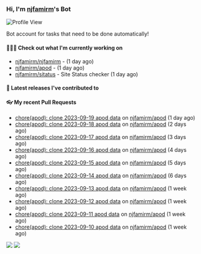 ### Hi, I'm [njfamirm](https://github.com/njfamirm)'s Bot
![Profile View](https://komarev.com/ghpvc/?username=njfamirm-bot)

Bot account for tasks that need to be done automatically!

#### 👨🏻‍💻 Check out what I'm currently working on

- [njfamirm/njfamirm](https://github.com/njfamirm/njfamirm) -  (1 day ago)
- [njfamirm/apod](https://github.com/njfamirm/apod) -  (1 day ago)
- [njfamirm/sitatus](https://github.com/njfamirm/sitatus) - Site Status checker (1 day ago)

#### 🎉 Latest releases I've contributed to


#### 👓 My recent Pull Requests

- [chore(apod): clone 2023-09-19 apod data](https://github.com/njfamirm/apod/pull/75) on [njfamirm/apod](https://github.com/njfamirm/apod) (1 day ago)
- [chore(apod): clone 2023-09-18 apod data](https://github.com/njfamirm/apod/pull/74) on [njfamirm/apod](https://github.com/njfamirm/apod) (2 days ago)
- [chore(apod): clone 2023-09-17 apod data](https://github.com/njfamirm/apod/pull/73) on [njfamirm/apod](https://github.com/njfamirm/apod) (3 days ago)
- [chore(apod): clone 2023-09-16 apod data](https://github.com/njfamirm/apod/pull/72) on [njfamirm/apod](https://github.com/njfamirm/apod) (4 days ago)
- [chore(apod): clone 2023-09-15 apod data](https://github.com/njfamirm/apod/pull/71) on [njfamirm/apod](https://github.com/njfamirm/apod) (5 days ago)
- [chore(apod): clone 2023-09-14 apod data](https://github.com/njfamirm/apod/pull/70) on [njfamirm/apod](https://github.com/njfamirm/apod) (6 days ago)
- [chore(apod): clone 2023-09-13 apod data](https://github.com/njfamirm/apod/pull/69) on [njfamirm/apod](https://github.com/njfamirm/apod) (1 week ago)
- [chore(apod): clone 2023-09-12 apod data](https://github.com/njfamirm/apod/pull/68) on [njfamirm/apod](https://github.com/njfamirm/apod) (1 week ago)
- [chore(apod): clone 2023-09-11 apod data](https://github.com/njfamirm/apod/pull/67) on [njfamirm/apod](https://github.com/njfamirm/apod) (1 week ago)
- [chore(apod): clone 2023-09-10 apod data](https://github.com/njfamirm/apod/pull/66) on [njfamirm/apod](https://github.com/njfamirm/apod) (1 week ago)

![](http://github-profile-summary-cards.vercel.app/api/cards/profile-details?username=njfamirm-bot&theme=transparent)
![](https://github-profile-summary-cards.vercel.app/api/cards/productive-time?username=njfamirm-bot&theme=transparent&utcOffset=3.50)
